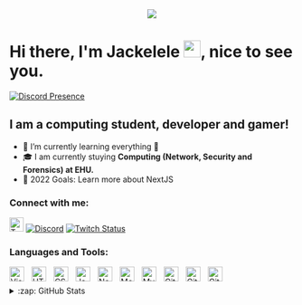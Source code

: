 <div align="center">
 <img src="https://readme-typing-svg.herokuapp.com?center=true&lines=Hello+World!;I+am+Jackelele;Welcome+to+my+profile!">

 </div>
 <h1>Hi there, I'm Jackelele <img src="https://emojis.slackmojis.com/emojis/images/1579216111/7550/pikachu_wave.gif?1579216111" width="30"/>, nice to see you.</h1>

[![Discord Presence](https://lanyard.cnrad.dev/api/377175513372033024)](https://discord.com/users/377175513372033024)

## I am a computing student, developer and gamer!

- 🌱 I’m currently learning everything 🤣
- 🎓 I am currently stuying **Computing (Network, Security and Forensics) at EHU.**
- 🥅 2022 Goals: Learn more about NextJS


### Connect with me:
 <a href="https://twitter.com/Jackelele_"><img alt="Twitter" src="https://i.imgur.com/JEatbyV.png" width="25"></a>
 <a href="https://discord.gg/milky"><img alt="Discord" src="https://img.shields.io/discord/903623898879377518"></a>
 <a href="https://twitch.tv/JackeleleHD"><img alt="Twitch Status" src="https://img.shields.io/twitch/status/JackeleleHD?style=social"></a>


### Languages and Tools:

<img align="left" alt="Visual Studio Code" width="26px" src="https://cdn.jsdelivr.net/gh/devicons/devicon/icons/vscode/vscode-original.svg" style="padding-right:10px;" />
<img align="left" alt="HTML5" width="26px" src="https://cdn.jsdelivr.net/gh/devicons/devicon/icons/html5/html5-original.svg" style="padding-right:10px;" />
<img align="left" alt="CSS3" width="26px" src="https://cdn.jsdelivr.net/gh/devicons/devicon/icons/css3/css3-original.svg" style="padding-right:10px;" />
<img align="left" alt="JavaScript" width="26px" src="https://cdn.jsdelivr.net/gh/devicons/devicon/icons/javascript/javascript-original.svg" style="padding-right:10px;" />
<img align="left" alt="Node.js" width="26px" src="https://cdn.jsdelivr.net/gh/devicons/devicon/icons/nodejs/nodejs-original.svg" style="padding-right:10px;" />
<img align="left" alt="MongoDB" width="26px" src="https://cdn.jsdelivr.net/gh/devicons/devicon/icons/mongodb/mongodb-original.svg" style="padding-right:10px;" />
<img align="left" alt="MySQL" width="26px" src="https://cdn.jsdelivr.net/gh/devicons/devicon/icons/mysql/mysql-original.svg" style="padding-right:10px;" />
<img align="left" alt="Git" width="26px" src="https://cdn.jsdelivr.net/gh/devicons/devicon/icons/git/git-original.svg" style="padding-right:10px;" />
<img align="left" alt="GitHub" width="26px" src="https://user-images.githubusercontent.com/3369400/139447912-e0f43f33-6d9f-45f8-be46-2df5bbc91289.png" style="padding-right:10px;" />
<img align="left" alt="GitHub" width="26px" src="https://user-images.githubusercontent.com/3369400/139448065-39a229ba-4b06-434b-bc67-616e2ed80c8f.png" style="padding-right:10px;" /></div> 
<br>
<br>

<details>
  <summary>:zap: GitHub Stats</summary>

  <img align="left" alt="codeSTACKr's GitHub Stats" src="https://metrics.lecoq.io/Jackelele?template=classic&base.header=0&languages=1&lines=1&notable=1&pagespeed=1&languages.limit=8&languages.sections=most-used&languages.colors=github&languages.threshold=0%25&languages.indepth=false&languages.recent.load=300&languages.recent.days=14&notable.repositories=false&pagespeed.url=.user.website&pagespeed.detailed=false&pagespeed.screenshot=false&config.timezone=Europe%2FLondon" />

</details>
